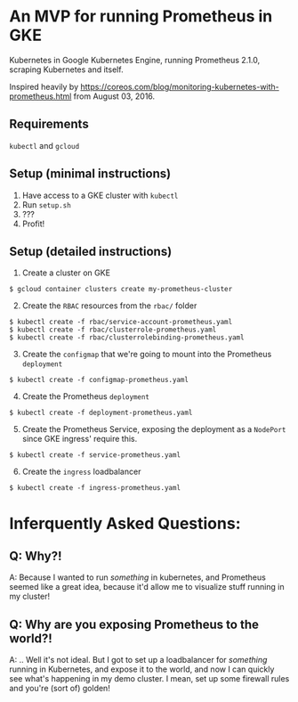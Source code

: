 # An MVP for running Prometheus in GKE

Kubernetes in Google Kubernetes Engine, running Prometheus 2.1.0, scraping Kubernetes and itself.

Inspired heavily by https://coreos.com/blog/monitoring-kubernetes-with-prometheus.html from August 03, 2016.

## Requirements

`kubectl` and `gcloud`

## Setup (minimal instructions)

1. Have access to a GKE cluster with `kubectl`
2. Run `setup.sh`
3. ???
4. Profit!

## Setup (detailed instructions)

1. Create a cluster on GKE
```
$ gcloud container clusters create my-prometheus-cluster
```

2. Create the `RBAC` resources from the `rbac/` folder

```
$ kubectl create -f rbac/service-account-prometheus.yaml
$ kubectl create -f rbac/clusterrole-prometheus.yaml
$ kubectl create -f rbac/clusterrolebinding-prometheus.yaml
```

3. Create the `configmap` that we're going to mount into the Prometheus `deployment`
```
$ kubectl create -f configmap-prometheus.yaml
```

4. Create the Prometheus `deployment`
```
$ kubectl create -f deployment-prometheus.yaml
```

5. Create the Prometheus Service, exposing the deployment as a `NodePort` since GKE ingress' require this.
```
$ kubectl create -f service-prometheus.yaml
```

6. Create the `ingress` loadbalancer
```
$ kubectl create -f ingress-prometheus.yaml
```

# Inferquently Asked Questions:

## Q: Why?!
A: Because I wanted to run _something_ in kubernetes, and Prometheus seemed like a great idea, because it'd allow me to visualize stuff running in my cluster!

## Q: Why are you exposing Prometheus to the world?!
A: .. Well it's not ideal. But I got to set up a loadbalancer for _something_ running in Kubernetes, and expose it to the world, and now I can quickly see what's happening in my demo cluster. I mean, set up some firewall rules and you're (sort of) golden!
